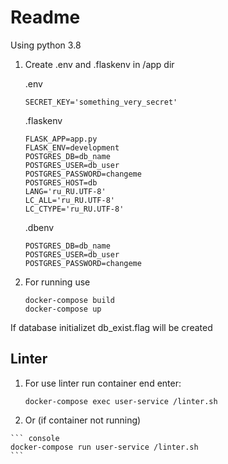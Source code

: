 # Readme

Using python 3.8


1. Create .env and .flaskenv in /app dir

    .env

    ``` console
    SECRET_KEY='something_very_secret'
    ```

    .flaskenv

    ``` console
    FLASK_APP=app.py
    FLASK_ENV=development
    POSTGRES_DB=db_name
    POSTGRES_USER=db_user
    POSTGRES_PASSWORD=changeme
    POSTGRES_HOST=db
    LANG='ru_RU.UTF-8'
    LC_ALL='ru_RU.UTF-8'
    LC_CTYPE='ru_RU.UTF-8'
    ```

    .dbenv

    ``` console
    POSTGRES_DB=db_name
    POSTGRES_USER=db_user
    POSTGRES_PASSWORD=changeme
    ```

2. For running use

    ``` console
    docker-compose build
    docker-compose up
    ```

If database initializet db_exist.flag will be created

## Linter
  
1.  For use linter run container end enter:

    ``` console
    docker-compose exec user-service /linter.sh
    ```

2.    Or (if container not running)

    ``` console
    docker-compose run user-service /linter.sh
    ```


